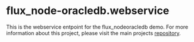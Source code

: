 # flux_node-oracledb.webservice

This is the webservice entpoint for the flux_nodeoracledb demo.
For more information about this project, please visit the main projects [repository](https://github.com/enpit/flux_node-oracledb).
